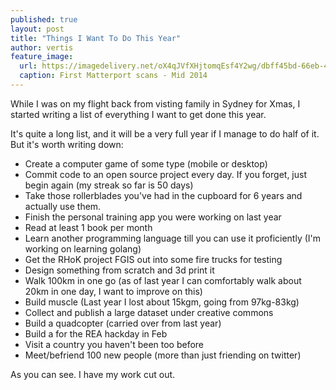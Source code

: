 ```yaml
---
published: true
layout: post
title: "Things I Want To Do This Year"
author: vertis
feature_image:
  url: https://imagedelivery.net/oX4qJVfXHjtomqEsf4Y2wg/dbff45bd-66eb-4862-e4b9-960bf5fb1c00/w=800
  caption: First Matterport scans - Mid 2014
---
```


While I was on my flight back from visting family in Sydney for Xmas, I started writing a list of everything I want to get done this year.
<!--more-->
It's quite a long list, and it will be a very full year if I manage to do half of it. But it's worth writing down:

- Create a computer game of some type (mobile or desktop)
- Commit code to an open source project every day. If you forget, just begin again (my streak so far is 50 days)
- Take those rollerblades you've had in the cupboard for 6 years and actually use them.
- Finish the personal training app you were working on last year
- Read at least 1 book per month
- Learn another programming language till you can use it proficiently (I'm working on learning golang)
- Get the RHoK project FGIS out into some fire trucks for testing
- Design something from scratch and 3d print it
- Walk 100km in one go (as of last year I can comfortably walk about 20km in one day, I want to improve on this)
- Build muscle (Last year I lost about 15kgm, going from 97kg-83kg)
- Collect and publish a large dataset under creative commons
- Build a quadcopter (carried over from last year)
- Build a <Redacted> for the REA hackday in Feb
- Visit a country you haven't been too before
- Meet/befriend 100 new people (more than just friending on twitter)

As you can see. I have my work cut out.

